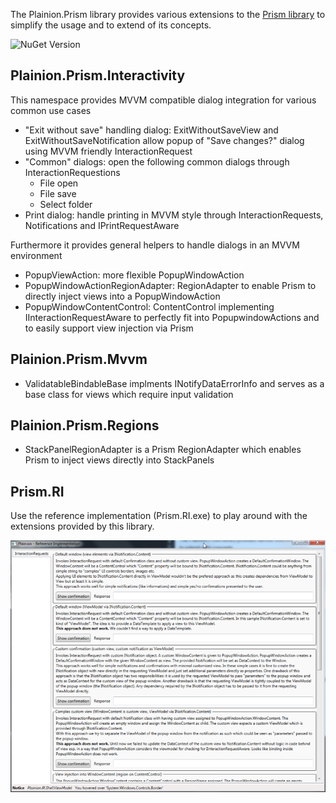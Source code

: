 
The Plainion.Prism library provides various extensions to the 
[Prism library](https://github.com/PrismLibrary) to simplify the usage and to extend of its concepts. 

![NuGet Version](https://img.shields.io/nuget/v/Plainion.Prism.svg?style=flat-square)

## Plainion.Prism.Interactivity

This namespace provides MVVM compatible dialog integration for various common use cases

- "Exit without save" handling dialog: ExitWithoutSaveView and ExitWithoutSaveNotification allow popup
  of "Save changes?" dialog using MVVM friendly InteractionRequest
- "Common" dialogs: open the following common dialogs through InteractionRequestions
  - File open
  - File save
  - Select folder
- Print dialog: handle printing in MVVM style through InteractionRequests, Notifications and IPrintRequestAware

Furthermore it provides general helpers to handle dialogs in an MVVM environment

- PopupViewAction: more flexible PopupWindowAction
- PopupWindowActionRegionAdapter: RegionAdapter to enable Prism to directly inject views into a PopupWindowAction
- PopupWindowContentControl: ContentControl implementing IInteractionRequestAware to perfectly fit into
  PopupwindowActions and to easily support view injection via Prism

## Plainion.Prism.Mvvm

- ValidatableBindableBase implments INotifyDataErrorInfo and serves as a base class for views
  which require input validation

## Plainion.Prism.Regions

- StackPanelRegionAdapter is a Prism RegionAdapter which enables Prism to inject views directly 
  into StackPanels

## Prism.RI

Use the reference implementation (Prism.RI.exe) to play around with the extensions provided by 
this library.

![](doc/Screenshots/RI.png)

